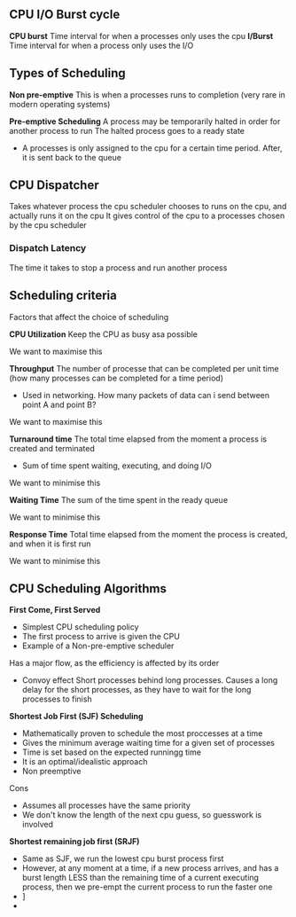 ## CPU I/O Burst cycle
**CPU burst**
Time interval for when a processes only uses the cpu
**I/Burst**
Time interval for when a process only uses the I/O

## Types of Scheduling
**Non pre-emptive**
This is when a processes runs to completion
(very rare in modern operating systems)

**Pre-emptive Scheduling**
A process may be temporarily halted in order for another process to run
The halted process goes to a ready state
- A processes is only assigned to the cpu for a certain time period. After, it is sent back to the queue

## CPU Dispatcher
Takes whatever process the cpu scheduler chooses to runs on the cpu, and actually runs it on the cpu
It gives control of the cpu to a processes chosen by the cpu scheduler

### Dispatch Latency
The time it takes to stop a process and run another process

## Scheduling criteria
Factors that affect the choice of scheduling

**CPU Utilization**
Keep the CPU as busy asa possible

We want to maximise this

**Throughput**
The number of processe that can be completed per unit time
(how many processes can be completed for a time period)
- Used in networking. How many packets of data can i send between point A and point B?

We want to maximise this

**Turnaround time**
The total time elapsed from the moment a process is created and terminated
- Sum of time spent waiting, executing, and doing I/O

We want to minimise this

**Waiting Time**
The sum of the time spent in the ready queue

We want to minimise this

**Response Time**
Total time elapsed from the moment the process is created, and when it is first run

We want to minimise this

## CPU Scheduling Algorithms
**First Come, First Served**
- Simplest CPU scheduling policy
- The first process to arrive is given the CPU
- Example of a Non-pre-emptive scheduler

Has a major flow, as the efficiency is affected by its order

- Convoy effect
Short processes behind long processes. Causes a long delay for the short processes, as they have to wait for the long processes to finish

**Shortest Job First (SJF) Scheduling**
- Mathematically proven to schedule the most proccesses at a time
- Gives the minimum average waiting time for a given set of processes
- Time is set based on the expected runningg time
- It is an optimal/idealistic approach
- Non preemptive

Cons
- Assumes all processes have the same priority
- We don't know the length of the next cpu guess, so guesswork is involved

**Shortest remaining job first (SRJF)**
- Same as SJF, we run the lowest cpu burst process first
- However, at any moment at a time, if a new process arrives, and has a burst length LESS than the remaining time of a current executing process, then we pre-empt the current process to run the faster one
- ]
- 